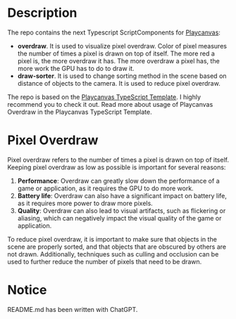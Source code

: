 # Description

The repo contains the next Typescript ScriptComponents for [Playcanvas](https://playcanvas.com/):

- **overdraw**. It is used to visualize pixel overdraw. Color of pixel measures the number of times a pixel is drawn on top of itself. The more red a pixel is, the more overdraw it has. The more overdraw a pixel has, the more work the GPU has to do to draw it.
- **draw-sorter**. It is used to change sorting method in the scene based on distance of objects to the camera. It is used to reduce pixel overdraw.

The repo is based on the [Playcanvas TypeScript Template](https://github.com/querielo/playcanvas-typescript-template). I highly recommend you to check it out. Read more about usage of Playcanvas Overdraw in the Playcanvas TypeScript Template.

# Pixel Overdraw

Pixel overdraw refers to the number of times a pixel is drawn on top of itself. Keeping pixel overdraw as low as possible is important for several reasons:

1. **Performance**: Overdraw can greatly slow down the performance of a game or application, as it requires the GPU to do more work.
2. **Battery life**: Overdraw can also have a significant impact on battery life, as it requires more power to draw more pixels.
3. **Quality**: Overdraw can also lead to visual artifacts, such as flickering or aliasing, which can negatively impact the visual quality of the game or application.


To reduce pixel overdraw, it is important to make sure that objects in the scene are properly sorted, and that objects that are obscured by others are not drawn. Additionally, techniques such as culling and occlusion can be used to further reduce the number of pixels that need to be drawn.

# Notice

README.md has been written with ChatGPT.
